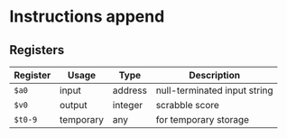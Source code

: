 # Instructions append

## Registers

| Register | Usage     | Type    | Description                  |
| -------- | --------- | ------- | ---------------------------- |
| `$a0`    | input     | address | null-terminated input string |
| `$v0`    | output    | integer | scrabble score               |
| `$t0-9`  | temporary | any     | for temporary storage        |
